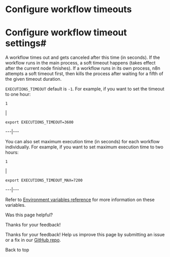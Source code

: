 # Configure workflow timeouts

[ ](https://github.com/n8n-io/n8n-docs/edit/main/docs/hosting/configuration/configuration-examples/execution-timeout.md "Edit this page")

# Configure workflow timeout settings#

A workflow times out and gets canceled after this time (in seconds). If the workflow runs in the main process, a soft timeout happens (takes effect after the current node finishes). If a workflow runs in its own process, n8n attempts a soft timeout first, then kills the process after waiting for a fifth of the given timeout duration.

`EXECUTIONS_TIMEOUT` default is `-1`. For example, if you want to set the timeout to one hour:
    
    
    1

| 
    
    
    export EXECUTIONS_TIMEOUT=3600
      
  
---|---  
  
You can also set maximum execution time (in seconds) for each workflow individually. For example, if you want to set maximum execution time to two hours:
    
    
    1

| 
    
    
    export EXECUTIONS_TIMEOUT_MAX=7200
      
  
---|---  
  
Refer to [Environment variables reference](../../environment-variables/executions/) for more information on these variables.

Was this page helpful? 

Thanks for your feedback! 

Thanks for your feedback! Help us improve this page by submitting an issue or a fix in our [GitHub repo](https://github.com/n8n-io/n8n-docs). 

Back to top 
